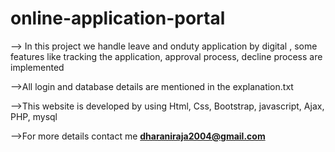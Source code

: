 # online-application-portal
--> In this project we handle leave and onduty application by digital , some features like tracking the application, approval process, decline process are implemented

-->All login and database details are mentioned in the explanation.txt

-->This website is developed by using Html, Css, Bootstrap, javascript, Ajax, PHP, mysql

-->For more details contact me <b>dharaniraja2004@gmail.com</b>
